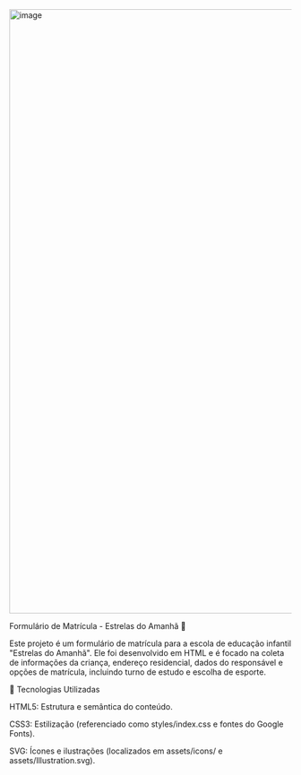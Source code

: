 <img width="1919" height="1079" alt="image" src="https://github.com/user-attachments/assets/fa464dd8-383d-4c57-a6c9-3434f529d673" />


Formulário de Matrícula - Estrelas do Amanhã 🌟

Este projeto é um formulário de matrícula para a escola de educação infantil "Estrelas do Amanhã". Ele foi desenvolvido em HTML e é focado na coleta de informações da criança, endereço residencial, dados do responsável e opções de matrícula, incluindo turno de estudo e escolha de esporte.

🚀 Tecnologias Utilizadas

HTML5: Estrutura e semântica do conteúdo.

CSS3: Estilização (referenciado como styles/index.css e fontes do Google Fonts).

SVG: Ícones e ilustrações (localizados em assets/icons/ e assets/Illustration.svg).
